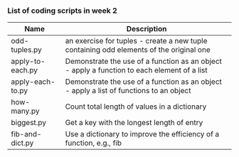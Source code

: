 ### List of coding scripts in week 2
| Name | Description |
| --- | --- |
| odd-tuples.py | an exercise for tuples - create a new tuple containing odd elements of the original one |
| apply-to-each.py | Demonstrate the use of a function as an object - apply a function to each element of a list |
| apply-each-to.py | Demonstrate the use of a function as an object - apply a list of functions to an object |
| how-many.py | Count total length of values in a dictionary |
| biggest.py | Get a key with the longest length of entry |
| fib-and-dict.py | Use a dictionary to improve the efficiency of a function, e.g., fib |
